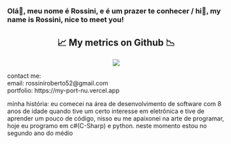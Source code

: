 ### Olá👋, meu nome é Rossini, e é um prazer te conhecer / hi👋, my name is Rossini, nice to meet you!

<h2 align="center"> 📈 My metrics on Github 📉 </h2>
<p align="center">
  <a href="https://github.com/rossiniroberto52">
    <img src="https://github-readme-stats.vercel.app/api/top-langs/?username=rossiniroberto52&theme=dracula&card_width=500&langs_count=10&custom_title=rossiniroberto52" />
  </a>
</p>
<br\>
contact me:<br/>
email: rossiniroberto52@gmail.com<br/>
portfolio: https://my-port-nu.vercel.app <br/>

minha história:
eu comecei na área de desenvolvimento de software com 8 anos de idade quando tive um certo interesse em eletrônica e tive de aprender um pouco de código, nisso eu me apaixonei na arte de programar, hoje eu programo em c#(C-Sharp) e python. neste momento estou no segundo ano do médio

